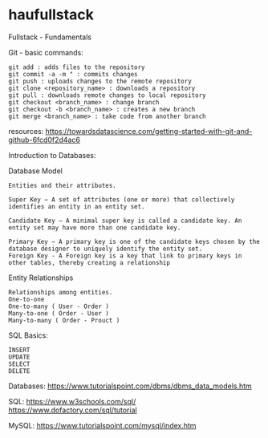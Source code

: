 # haufullstack
Fullstack - Fundamentals



Git - basic commands:

    git add : adds files to the repository
    git commit -a -m " : commits changes
    git push : uploads changes to the remote repository
    git clone <repository_name> : downloads a repository
    git pull : downloads remote changes to local repository
    git checkout <branch_name> : change branch
    git checkout -b <branch_name> : creates a new branch
    git merge <branch_name> : take code from another branch

resources: 
    https://towardsdatascience.com/getting-started-with-git-and-github-6fcd0f2d4ac6
    

Introduction to Databases:

Database Model

    Entities and their attributes.

    Super Key − A set of attributes (one or more) that collectively identifies an entity in an entity set.

    Candidate Key − A minimal super key is called a candidate key. An entity set may have more than one candidate key.

    Primary Key − A primary key is one of the candidate keys chosen by the database designer to uniquely identify the entity set.
    Foreign Key - A Foreign key is a key that link to primary keys in other tables, thereby creating a relationship


Entity Relationships

    Relationships among entities.
    One-to-one
    One-to-many ( User - Order )
    Many-to-one ( Order - User ) 
    Many-to-many ( Order - Prouct )

SQL Basics:

    INSERT 
    UPDATE
    SELECT
    DELETE


Databases:
https://www.tutorialspoint.com/dbms/dbms_data_models.htm

SQL:
https://www.w3schools.com/sql/
https://www.dofactory.com/sql/tutorial

MySQL:
https://www.tutorialspoint.com/mysql/index.htm

